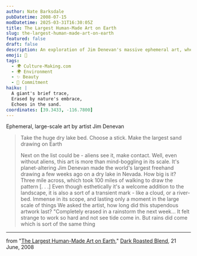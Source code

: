 ```yaml
---
author: Nate Barksdale
pubDatetime: 2008-07-15
modDatetime: 2025-03-31T16:30:05Z
title: The Largest Human-Made Art on Earth
slug: the-largest-human-made-art-on-earth
featured: false
draft: false
description: An exploration of Jim Denevan's massive ephemeral art, where creativity meets the vastness of nature.
emoji: 🌄
tags:
  - 🌍 Culture-Making.com
  - 🌍 Environment
  - ✨ Beauty
  - 🔄 Commitment
haiku: |
  A giant's brief trace,  
  Erased by nature's embrace,  
  Echoes in the sand.
coordinates: [39.3433, -116.7800]
---
```


Ephemeral, large-scale art by artist Jim Denevan

> Take the huge dry lake bed. Choose a stick. Make the largest sand drawing on Earth
>
> Next on the list could be - aliens see it, make contact. Well, even without aliens, this art is more than mind-boggling in its scale. It's planet-altering
> Jim Denevan made the world's largest freehand drawing a few weeks ago on a dry lake in Nevada. How big is it? Three mile across, which took 100 miles of walking to draw the pattern
> [. . .]
> Even though esthetically it's a welcome addition to the landscape, it is also a sort of a transient mark - like a cloud, or a river-bed. Immense in its scope, and lasting only a moment in the large scale of things
> We asked the artist, how long did this stupendous artwork last?
> "Completely erased in a rainstorm the next week… It felt strange to work so hard and not see tide come in. But rains did come which is sort of the same thing

---

from "[The Largest Human-Made Art on Earth](http://www.darkroastedblend.com/2008/06/largest-human-made-art-on-earth.html)," [Dark Roasted Blend](http://www.darkroastedblend.com/), 21 June, 2008
